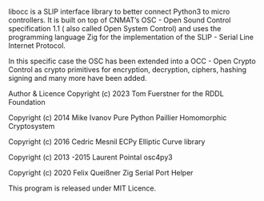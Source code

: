 libocc is a SLIP interface library to better connect Python3 to micro controllers. It is built on top of CNMAT’s OSC - Open Sound Control specification 1.1 ( also called Open System Control)  and uses the programming language Zig for the implementation of the SLIP - Serial Line Internet Protocol. 

In this specific case the OSC has been extended into a OCC - Open Crypto Control as crypto primitives for encryption, decryption, ciphers, hashing signing and many more have been added.


Author & Licence
Copyright (c) 2023 Tom Fuerstner for the RDDL Foundation

Copyright (c) 2014 Mike Ivanov Pure Python Paillier Homomorphic Cryptosystem

Copyright (c) 2016 Cedric Mesnil ECPy Elliptic Curve library

Copyright (c) 2013 -2015 Laurent Pointal osc4py3

Copyright (c) 2020 Felix Queißner Zig Serial Port Helper

This program is released under MIT Licence.